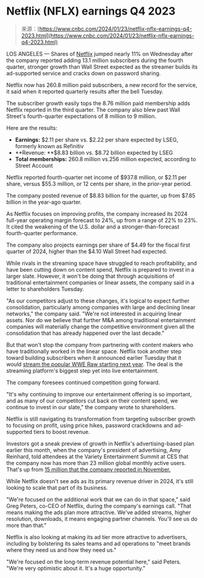 <!--yml
category: 未分类
date: 2024-05-27 15:02:24
-->

# Netflix (NFLX) earnings Q4 2023

> 来源：[https://www.cnbc.com/2024/01/23/netflix-nflx-earnings-q4-2023.html](https://www.cnbc.com/2024/01/23/netflix-nflx-earnings-q4-2023.html)

LOS ANGELES — Shares of [Netflix](/quotes/NFLX/) jumped nearly 11% on Wednesday after the company reported adding 13.1 million subscribers during the fourth quarter, stronger growth than Wall Street expected as the streamer builds its ad-supported service and cracks down on password sharing.

Netflix now has 260.8 million paid subscribers, a new record for the service, it said when it reported quarterly results after the bell Tuesday.

The subscriber growth easily tops the 8.76 million paid membership adds Netflix reported in the third quarter. The company also blew past Wall Street's fourth-quarter expectations of 8 million to 9 million.

Here are the results:

*   **Earnings:** $2.11 per share vs. $2.22 per share expected by LSEG, formerly known as Refinitiv
*   **Revenue: **$8.83 billion vs. $8.72 billion expected by LSEG
*   **Total memberships:** 260.8 million vs.256 million expected, according to Street Account

Netflix reported fourth-quarter net income of $937.8 million, or $2.11 per share, versus $55.3 million, or 12 cents per share, in the prior-year period.

The company posted revenue of $8.83 billion for the quarter, up from $7.85 billion in the year-ago quarter.

As Netflix focuses on improving profits, the company increased its 2024 full-year operating margin forecast to 24%, up from a range of 22% to 23%. It cited the weakening of the U.S. dollar and a stronger-than-forecast fourth-quarter performance.

The company also projects earnings per share of $4.49 for the fiscal first quarter of 2024, higher than the $4.10 Wall Street had expected.

While rivals in the streaming space have struggled to reach profitability, and have been cutting down on content spend, Netflix is prepared to invest in a larger slate. However, it won't be doing that through acquisitions of traditional entertainment companies or linear assets, the company said in a letter to shareholders Tuesday.

"As our competitors adjust to these changes, it's logical to expect further consolidation, particularly among companies with large and declining linear networks," the company said. "We're not interested in acquiring linear assets. Nor do we believe that further M&A among traditional entertainment companies will materially change the competitive environment given all the consolidation that has already happened over the last decade."

But that won't stop the company from partnering with content makers who have traditionally worked in the linear space. Netflix took another step toward building subscribers when it announced earlier Tuesday that it would [stream the popular WWE Raw starting next year](https://www.cnbc.com/2024/01/23/netflix-to-stream-wwes-raw-starting-next-year.html). The deal is the streaming platform's biggest step yet into live entertainment.

The company foresees continued competition going forward.

"It's why continuing to improve our entertainment offering is so important, and as many of our competitors cut back on their content spend, we continue to invest in our slate," the company wrote to shareholders.

Netflix is still navigating its transformation from targeting subscriber growth to focusing on profit, using price hikes, password crackdowns and ad-supported tiers to boost revenue.

Investors got a sneak preview of growth in Netflix's advertising-based plan earlier this month, when the company's president of advertising, Amy Reinhard, told attendees at the Variety Entertainment Summit at CES that the company now has more than 23 million global monthly active users. That's up from [15 million that the company reported in November.](https://www.cnbc.com/2023/11/01/netflix-ad-supported-tier-15-million-subscribers.html)

While Netflix doesn't see ads as its primary revenue driver in 2024, it's still looking to scale that part of its business.

"We're focused on the additional work that we can do in that space," said Greg Peters, co-CEO of Netflix, during the company's earnings call. "That means making the ads plan more attractive. We've added streams, higher resolution, downloads, it means engaging partner channels. You'll see us do more than that."

Netflix is also looking at making its ad tier more attractive to advertisers, including by bolstering its sales teams and ad operations to "meet brands where they need us and how they need us."

"We're focused on the long-term revenue potential here," said Peters. "We're very optimistic about it. It's a huge opportunity."